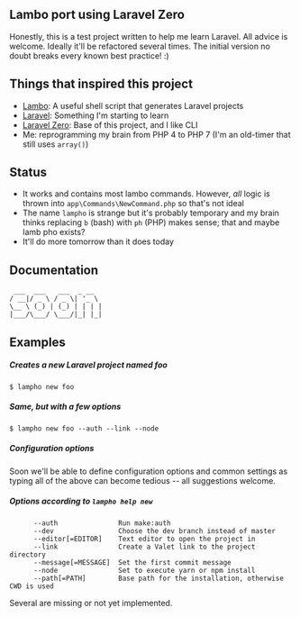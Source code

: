## Lambo port using Laravel Zero

Honestly, this is a test project written to help me learn Laravel. 
All advice is welcome. Ideally it'll be refactored several times. 
The initial version no doubt breaks every known best practice! :)

## Things that inspired this project

- [Lambo](https://github.com/tightenco/lambo): A useful shell script that generates Laravel projects
- [Laravel](https://laravel.com/): Something I'm starting to learn
- [Laravel Zero](http://laravel-zero.com/): Base of this project, and I like CLI
- Me: reprogramming my brain from PHP 4 to PHP 7 (I'm an old-timer that still uses `array()`)

## Status

- It works and contains most lambo commands. However, *all* logic is thrown into `app\Commands\NewCommand.php` so that's not ideal
- The name `lampho` is strange but it's probably temporary and my brain thinks replacing `b` (bash) with `ph` (PHP) makes sense; that and maybe lamb pho exists?
- It'll do more tomorrow than it does today

## Documentation

```
 ___  ___   ___  _ __  
/ __|/ _ \ / _ \| '_ \ 
\__ \ (_) | (_) | | | |
|___/\___/ \___/|_| |_|
```

## Examples

##### Creates a new Laravel project named foo

    $ lampho new foo

##### Same, but with a few options

    $ lampho new foo --auth --link --node
    
##### Configuration options

Soon we'll be able to define configuration options and common settings as typing all of the above can become tedious -- all suggestions welcome.


##### Options according to `lampho help new`
```
      --auth               Run make:auth
      --dev                Choose the dev branch instead of master
      --editor[=EDITOR]    Text editor to open the project in
      --link               Create a Valet link to the project directory
      --message[=MESSAGE]  Set the first commit message
      --node               Set to execute yarn or npm install
      --path[=PATH]        Base path for the installation, otherwise CWD is used
```

Several are missing or not yet implemented.
